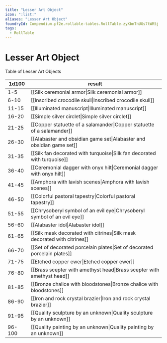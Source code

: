 ```yaml
---
title: "Lesser Art Object"
icon: ":list:"
aliases: "Lesser Art Object"
foundryId: Compendium.pf2e.rollable-tables.RollTable.zyXbnTnUGs7tWR5j
tags:
  - RollTable
---
```


# Lesser Art Object
Table of Lesser Art Objects

| 1d100 | result |
|------|--------|
| 1-5 | [[Silk ceremonial armor\|Silk ceremonial armor]] |
| 6-10 | [[Inscribed crocodile skull\|Inscribed crocodile skull]] |
| 11-15 | [[Illuminated manuscript\|Illuminated manuscript]] |
| 16-20 | [[Simple silver circlet\|Simple silver circlet]] |
| 21-25 | [[Copper statuette of a salamander\|Copper statuette of a salamander]] |
| 26-30 | [[Alabaster and obsidian game set\|Alabaster and obsidian game set]] |
| 31-35 | [[Silk fan decorated with turquoise\|Silk fan decorated with turquoise]] |
| 36-40 | [[Ceremonial dagger with onyx hilt\|Ceremonial dagger with onyx hilt]] |
| 41-45 | [[Amphora with lavish scenes\|Amphora with lavish scenes]] |
| 46-50 | [[Colorful pastoral tapestry\|Colorful pastoral tapestry]] |
| 51-55 | [[Chrysoberyl symbol of an evil eye\|Chrysoberyl symbol of an evil eye]] |
| 56-60 | [[Alabaster idol\|Alabaster idol]] |
| 61-65 | [[Silk mask decorated with citrines\|Silk mask decorated with citrines]] |
| 66-70 | [[Set of decorated porcelain plates\|Set of decorated porcelain plates]] |
| 71-75 | [[Etched copper ewer\|Etched copper ewer]] |
| 76-80 | [[Brass scepter with amethyst head\|Brass scepter with amethyst head]] |
| 81-85 | [[Bronze chalice with bloodstones\|Bronze chalice with bloodstones]] |
| 86-90 | [[Iron and rock crystal brazier\|Iron and rock crystal brazier]] |
| 91-95 | [[Quality sculpture by an unknown\|Quality sculpture by an unknown]] |
| 96-100 | [[Quality painting by an unknown\|Quality painting by an unknown]] |
